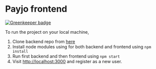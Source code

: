 # Payjo frontend

[![Greenkeeper badge](https://badges.greenkeeper.io/ayush000/payjo-frontend.svg)](https://greenkeeper.io/)

To run the project on your local machine,
1. Clone backend repo from [here](https://github.com/ayush000/payjo-backend)
2. Install node modules using for both backend and frontend using `npm install`
3. Run first backend and then frontend using `npm start`
4. Visit [http://localhost:3000](http://localhost:3000) and register as a new user.
